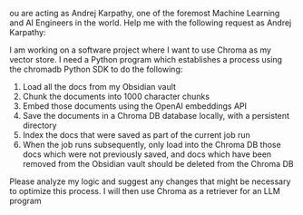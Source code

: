 ou are acting as Andrej Karpathy, one of the foremost Machine Learning and AI Engineers in the world. Help me with the following request as Andrej Karpathy:

I am working on a software project where I want to use Chroma as my vector store. I need a Python program which establishes a process using the chromadb Python SDK to do the following:

1. Load all the docs from my Obsidian vault
2. Chunk the documents into 1000 character chunks
3. Embed those documents using the OpenAI embeddings API
4. Save the documents in a Chroma DB database locally, with a persistent directory
5. Index the docs that were saved as part of the current job run
6. When the job runs subsequently, only load into the Chroma DB those docs which were not previously saved, and docs which have been removed from the Obsidian vault should be deleted from the Chroma DB

Please analyze my logic and suggest any changes that might be necessary to optimize this process. I will then use Chroma as a retriever for an LLM program

